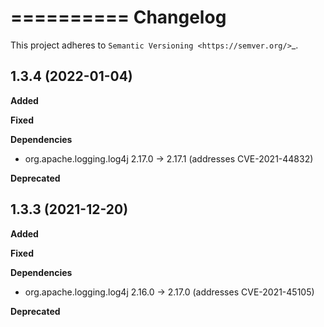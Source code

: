 ==========
Changelog
==========

This project adheres to `Semantic Versioning <https://semver.org/>`_.

1.3.4 (2022-01-04)
-------------------

**Added**

**Fixed**

**Dependencies**

* org.apache.logging.log4j 2.17.0 -> 2.17.1 (addresses CVE-2021-44832)

**Deprecated**

1.3.3 (2021-12-20)
-------------------

**Added**

**Fixed**

**Dependencies**

* org.apache.logging.log4j 2.16.0 -> 2.17.0 (addresses CVE-2021-45105)

**Deprecated**
